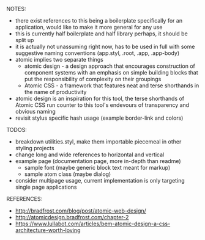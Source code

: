 NOTES:
- there exist references to this being a boilerplate specifically for an application, would like to make it more general for any use
- this is currently half boilerplate and half library perhaps, it should be split up
- it is actually not unassuming right now, has to be used in full with some suggestive naming conventions (app.styl, .root, .app, .app-body)
- atomic implies two separate things
  - atomic design - a design approach that encourages construction of component systems with an emphasis on simple building blocks that put the responsibility of complexity on their groupings
  - Atomic CSS - a framework that features neat and terse shorthands in the name of productivity
- atomic design is an inspiration for this tool, the terse shorthands of Atomic CSS run counter to this tool's endevours of transparency and obvious naming
- revisit stylus specific hash usage (example border-link and colors)

TODOS:
- breakdown utilities.styl, make them importable piecemeal in other styling projects
- change long and wide references to horizontal and vertical
- example page (documentation page, more in-depth than readme)
  - sample font (maybe generic block text meant for markup)
  - sample atom class (maybe dialog)
- consider multipage usage, current implementation is only targeting single page applications

REFERENCES:
- http://bradfrost.com/blog/post/atomic-web-design/
- http://atomicdesign.bradfrost.com/chapter-2
- https://www.lullabot.com/articles/bem-atomic-design-a-css-architecture-worth-loving
